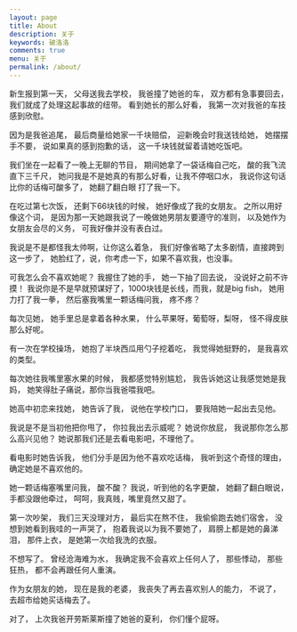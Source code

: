 ```yaml
---
layout: page
title: About
description: 关于
keywords: 破洛洛
comments: true
menu: 关于
permalink: /about/
---
```


新生报到第一天，
父母送我去学校，
我爸撞了她爸的车，
双方都有急事要回去，
我们就成了处理这起事故的纽带。
看到她长的那么好看，
我第一次对我爸的车技感到欣慰。

因为是我爸追尾，
最后商量给她家一千块赔偿，
迎新晚会时我送钱给她，
她摆摆手不要，
说如果真的感到抱歉的话，
这一千块钱就留着请她吃饭吧。

我们坐在一起看了一晚上无聊的节目，
期间她拿了一袋话梅自己吃，
酸的我飞流直下三千尺，
她问我是不是她真的有那么好看，让我不停咽口水，
我说你这句话比你的话梅可酸多了，
她翻了翻白眼
打了我一下。

在吃过第七次饭，
还剩下66块钱的时候，
她好像成了我的女朋友。
之所以用好像这个词，
是因为那一天她跟我说了一晚做她男朋友要遵守的准则，
以及她作为女朋友会尽的义务，
可我好像并没有表白过。

我说是不是都怪我太帅啊，让你这么着急，
我们好像省略了太多剧情，直接跨到这一步了，
她脸红了，说，你考虑一下，如果不喜欢我，也没事。

可我怎么会不喜欢她呢？
我握住了她的手，
她一下抽了回去说，
没说好之前不许摸！
我说你是不是早就预谋好了，1000块钱是长线，而我，就是big fish，
她用力打了我一拳，
然后塞我嘴里一颗话梅问我，
疼不疼？

每次见她，
她手里总是拿着各种水果，
什么苹果呀，葡萄呀，梨呀，
怪不得皮肤那么好呢。

有一次在学校操场，
她抱了半块西瓜用勺子挖着吃，
我觉得她挺野的，
是我喜欢的类型。

每次她往我嘴里塞水果的时候，
我都感觉特别尴尬，
我告诉她这让我感觉她是我妈，
她笑得肚子痛说，那你当我爸喂我吧。

她高中初恋来找她，
她告诉了我，
说他在学校门口，
要我陪她一起出去见他。

我说是不是当初他把你甩了，
你拉我出去示威呢？
她说你放屁，
我说那你怎么那么高兴见他？
她说那我们还是去看电影吧，不理他了。

看电影时她告诉我，
他们分手是因为他不喜欢吃话梅，
我听到这个奇怪的理由，
确定她是不喜欢他的。

她一颗话梅塞嘴里问我，
酸不酸？
我说，听到他的名字更酸，
她翻了翻白眼说，
手都没跟他牵过，
呵呵，我真贱，嘴里竟然又甜了。

第一次吵架，
我们三天没理对方，
最后实在熬不住，
我偷偷跑去她们宿舍，
没想到她看到我哇的一声哭了，
抱着我说以为我不要她了，
肩膀上都是她的鼻涕泪，
那件上衣，
是她第一次给我洗的衣服。

不想写了。
曾经沧海难为水，
我确定我不会喜欢上任何人了，
那些悸动，
那些狂热，
都不会再跟任何人重演。

作为女朋友的她，
现在是我的老婆，
我丧失了再去喜欢别人的能力，
不说了，
去超市给她买话梅去了。

对了，
上次我爸开劳斯莱斯撞了她爸的夏利，
你们懂个屁呀。

<!-- ## 联系

<ul>
{% for website in site.data.social %}
<li>{{website.sitename }}：<a href="{{ website.url }}" target="_blank">@{{ website.name }}</a></li>
{% endfor %}
{% if site.url contains 'mazhuang.org' %}
<li>
微信公众号：<br />
<img style="height:192px;width:192px;border:1px solid lightgrey;" src="{{ site.url }}/assets/images/qrcode.jpg" alt="破洛洛" />
</li>
{% endif %}
</ul>


## Skill Keywords

{% for skill in site.data.skills %}
### {{ skill.name }}
<div class="btn-inline">
{% for keyword in skill.keywords %}
<button class="btn btn-outline" type="button">{{ keyword }}</button>
{% endfor %}
</div>
{% endfor %} -->

